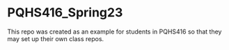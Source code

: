 # PQHS416_Spring23
This repo was created as an example for students in PQHS416 so that they may set up their own class repos. 
